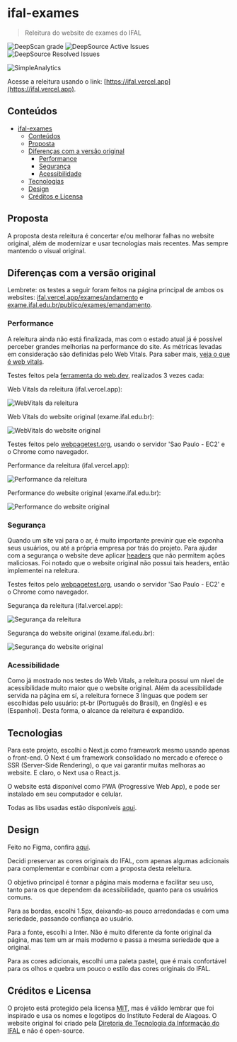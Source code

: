 # ifal-exames

> Releitura do website de exames do IFAL

![DeepScan grade](https://deepscan.io/api/teams/14855/projects/19494/branches/508117/badge/grade.svg?token=a1fa0980263b30233c0ddf1e9c3ed778290db2ee)
![DeepSource Active Issues](https://deepsource.io/gh/gepetojj/ifal-frontend.svg/?label=active+issues&show_trend=true&token=RdvqC1HuCWwS0DhEYqy--6uC)
![DeepSource Resolved Issues](https://deepsource.io/gh/gepetojj/ifal-frontend.svg/?label=resolved+issues&show_trend=true&token=RdvqC1HuCWwS0DhEYqy--6uC)

![SimpleAnalytics](https://simpleanalyticsbadge.com/ifal.vercel.app?mode=dark)

Acesse a releitura usando o link: [https://ifal.vercel.app](https://ifal.vercel.app).

## Conteúdos

- [ifal-exames](#ifal-exames)
	- [Conteúdos](#conteúdos)
	- [Proposta](#proposta)
	- [Diferenças com a versão original](#diferenças-com-a-versão-original)
		- [Performance](#performance)
		- [Segurança](#segurança)
		- [Acessibilidade](#acessibilidade)
	- [Tecnologias](#tecnologias)
	- [Design](#design)
	- [Créditos e Licensa](#créditos-e-licensa)

## Proposta

A proposta desta releitura é concertar e/ou melhorar falhas no website original, além de modernizar e usar tecnologias mais recentes. Mas sempre mantendo o visual original.

## Diferenças com a versão original

Lembrete: os testes a seguir foram feitos na página principal de ambos os websites: [ifal.vercel.app/exames/andamento](https://ifal.vercel.app/exames/andamento) e [exame.ifal.edu.br/publico/exames/emandamento](https://exame.ifal.edu.br/publico/exames/emandamento).

### Performance

A releitura ainda não está finalizada, mas com o estado atual já é possível perceber grandes melhorias na performance do site. As métricas levadas em consideração são definidas pelo Web Vitals. Para saber mais, [veja o que é web vitals](https://web.dev/vitals/).

Testes feitos pela [ferramenta do web.dev](https://web.dev/measure/), realizados 3 vezes cada:

Web Vitals da releitura (ifal.vercel.app):

![WebVitals da releitura](https://github.com/gepetojj/ifal-exames/blob/main/.github/assets/webvitals-ifalrework.png?raw=true)

Web Vitals do website original (exame.ifal.edu.br):

![WebVitals do website original](https://github.com/gepetojj/ifal-exames/blob/main/.github/assets/webvitals-ifaloriginal.png?raw=true)

Testes feitos pelo [webpagetest.org](https://webpagetest.org/), usando o servidor 'Sao Paulo - EC2' e o Chrome como navegador.

Performance da releitura (ifal.vercel.app):

![Performance da releitura](https://github.com/gepetojj/ifal-exames/blob/main/.github/assets/performance-ifalrework.png?raw=true)

Performance do website original (exame.ifal.edu.br):

![Performance do website original](https://github.com/gepetojj/ifal-exames/blob/main/.github/assets/performance-ifaloriginal.png?raw=true)

### Segurança

Quando um site vai para o ar, é muito importante previnir que ele exponha seus usuários, ou até a própria empresa por trás do projeto. Para ajudar com a segurança o website deve aplicar [headers](https://developer.mozilla.org/pt-BR/docs/Web/HTTP/Headers) que não permitem ações maliciosas. Foi notado que o website original não possui tais headers, então implementei na releitura.

Testes feitos pelo [webpagetest.org](https://webpagetest.org/), usando o servidor 'Sao Paulo - EC2' e o Chrome como navegador.

Segurança da releitura (ifal.vercel.app):

![Segurança da releitura](https://github.com/gepetojj/ifal-exames/blob/main/.github/assets/security-ifalrework.png?raw=true)

Segurança do website original (exame.ifal.edu.br):

![Segurança do website original](https://github.com/gepetojj/ifal-exames/blob/main/.github/assets/security-ifaloriginal.png?raw=true)

### Acessibilidade

Como já mostrado nos testes do Web Vitals, a releitura possui um nível de acessibilidade muito maior que o website original. Além da acessibilidade servida na página em sí, a releitura fornece 3 línguas que podem ser escolhidas pelo usuário: pt-br (Português do Brasil), en (Inglês) e es (Espanhol). Desta forma, o alcance da releitura é expandido.

## Tecnologias

Para este projeto, escolhi o Next.js como framework mesmo usando apenas o front-end. O Next é um framework consolidado no mercado e oferece o SSR (Server-Side Rendering), o que vai garantir muitas melhoras ao website. E claro, o Next usa o React.js.

O website está disponível como PWA (Progressive Web App), e pode ser instalado em seu computador e celular.

Todas as libs usadas estão disponíveis [aqui](https://github.com/gepetojj/ifal-exames/blob/main/package.json).

## Design

Feito no Figma, confira [aqui](https://www.figma.com/file/KH2HRnZw7UmMBb8aQ1oDUQ/IFAL).

Decidi preservar as cores originais do IFAL, com apenas algumas adicionais para complementar e combinar com a proposta desta releitura.

O objetivo principal é tornar a página mais moderna e facilitar seu uso, tanto para os que dependem da acessibilidade, quanto para os usuários comuns.

Para as bordas, escolhi 1.5px, deixando-as pouco arredondadas e com uma seriedade, passando confiança ao usuário.

Para a fonte, escolhi a Inter. Não é muito diferente da fonte original da página, mas tem um ar mais moderno e passa a mesma seriedade que a original.

Para as cores adicionais, escolhi uma paleta pastel, que é mais confortável para os olhos e quebra um pouco o estilo das cores originais do IFAL.

## Créditos e Licensa

O projeto está protegido pela licensa [MIT](https://github.com/gepetojj/ifal-exames/blob/main/LICENSE), mas é válido lembrar que foi inspirado e usa os nomes e logotipos do Instituto Federal de Alagoas. O website original foi criado pela [Diretoria de Tecnologia da Informação do IFAL](https://www.dti.ifal.edu.br/) e não é open-source.
